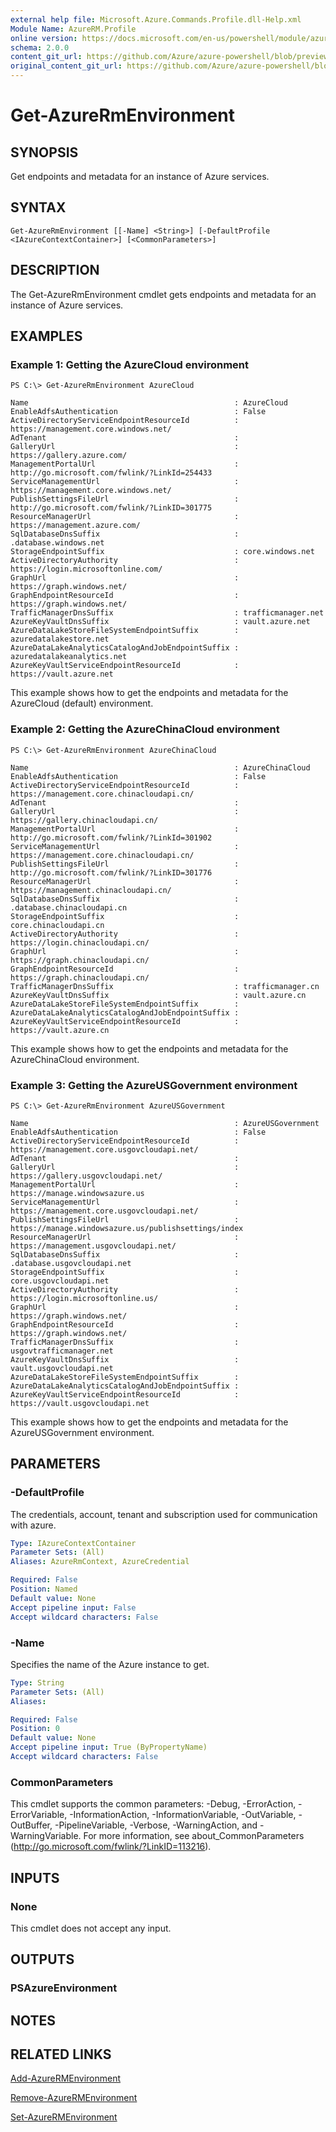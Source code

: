 ```yaml
---
external help file: Microsoft.Azure.Commands.Profile.dll-Help.xml
Module Name: AzureRM.Profile
online version: https://docs.microsoft.com/en-us/powershell/module/azurerm.profile/get-azurermenvironment
schema: 2.0.0
content_git_url: https://github.com/Azure/azure-powershell/blob/preview/src/ResourceManager/Profile/Commands.Profile/help/Get-AzureRmEnvironment.md
original_content_git_url: https://github.com/Azure/azure-powershell/blob/preview/src/ResourceManager/Profile/Commands.Profile/help/Get-AzureRmEnvironment.md
---
```


# Get-AzureRmEnvironment

## SYNOPSIS
Get endpoints and metadata for an instance of Azure services.

## SYNTAX

```
Get-AzureRmEnvironment [[-Name] <String>] [-DefaultProfile <IAzureContextContainer>] [<CommonParameters>]
```

## DESCRIPTION
The Get-AzureRmEnvironment cmdlet gets endpoints and metadata for an instance of Azure services.

## EXAMPLES

### Example 1: Getting the AzureCloud environment
```
PS C:\> Get-AzureRmEnvironment AzureCloud

Name                                              : AzureCloud
EnableAdfsAuthentication                          : False
ActiveDirectoryServiceEndpointResourceId          : https://management.core.windows.net/
AdTenant                                          :
GalleryUrl                                        : https://gallery.azure.com/
ManagementPortalUrl                               : http://go.microsoft.com/fwlink/?LinkId=254433
ServiceManagementUrl                              : https://management.core.windows.net/
PublishSettingsFileUrl                            : http://go.microsoft.com/fwlink/?LinkID=301775
ResourceManagerUrl                                : https://management.azure.com/
SqlDatabaseDnsSuffix                              : .database.windows.net
StorageEndpointSuffix                             : core.windows.net
ActiveDirectoryAuthority                          : https://login.microsoftonline.com/
GraphUrl                                          : https://graph.windows.net/
GraphEndpointResourceId                           : https://graph.windows.net/
TrafficManagerDnsSuffix                           : trafficmanager.net
AzureKeyVaultDnsSuffix                            : vault.azure.net
AzureDataLakeStoreFileSystemEndpointSuffix        : azuredatalakestore.net
AzureDataLakeAnalyticsCatalogAndJobEndpointSuffix : azuredatalakeanalytics.net
AzureKeyVaultServiceEndpointResourceId            : https://vault.azure.net
```

This example shows how to get the endpoints and metadata for the AzureCloud (default) environment.

### Example 2: Getting the AzureChinaCloud environment
```
PS C:\> Get-AzureRmEnvironment AzureChinaCloud

Name                                              : AzureChinaCloud
EnableAdfsAuthentication                          : False
ActiveDirectoryServiceEndpointResourceId          : https://management.core.chinacloudapi.cn/
AdTenant                                          :
GalleryUrl                                        : https://gallery.chinacloudapi.cn/
ManagementPortalUrl                               : http://go.microsoft.com/fwlink/?LinkId=301902
ServiceManagementUrl                              : https://management.core.chinacloudapi.cn/
PublishSettingsFileUrl                            : http://go.microsoft.com/fwlink/?LinkID=301776
ResourceManagerUrl                                : https://management.chinacloudapi.cn/
SqlDatabaseDnsSuffix                              : .database.chinacloudapi.cn
StorageEndpointSuffix                             : core.chinacloudapi.cn
ActiveDirectoryAuthority                          : https://login.chinacloudapi.cn/
GraphUrl                                          : https://graph.chinacloudapi.cn/
GraphEndpointResourceId                           : https://graph.chinacloudapi.cn/
TrafficManagerDnsSuffix                           : trafficmanager.cn
AzureKeyVaultDnsSuffix                            : vault.azure.cn
AzureDataLakeStoreFileSystemEndpointSuffix        :
AzureDataLakeAnalyticsCatalogAndJobEndpointSuffix :
AzureKeyVaultServiceEndpointResourceId            : https://vault.azure.cn
```

This example shows how to get the endpoints and metadata for the AzureChinaCloud environment.

### Example 3: Getting the AzureUSGovernment environment
```
PS C:\> Get-AzureRmEnvironment AzureUSGovernment

Name                                              : AzureUSGovernment
EnableAdfsAuthentication                          : False
ActiveDirectoryServiceEndpointResourceId          : https://management.core.usgovcloudapi.net/
AdTenant                                          :
GalleryUrl                                        : https://gallery.usgovcloudapi.net/
ManagementPortalUrl                               : https://manage.windowsazure.us
ServiceManagementUrl                              : https://management.core.usgovcloudapi.net/
PublishSettingsFileUrl                            : https://manage.windowsazure.us/publishsettings/index
ResourceManagerUrl                                : https://management.usgovcloudapi.net/
SqlDatabaseDnsSuffix                              : .database.usgovcloudapi.net
StorageEndpointSuffix                             : core.usgovcloudapi.net
ActiveDirectoryAuthority                          : https://login.microsoftonline.us/
GraphUrl                                          : https://graph.windows.net/
GraphEndpointResourceId                           : https://graph.windows.net/
TrafficManagerDnsSuffix                           : usgovtrafficmanager.net
AzureKeyVaultDnsSuffix                            : vault.usgovcloudapi.net
AzureDataLakeStoreFileSystemEndpointSuffix        :
AzureDataLakeAnalyticsCatalogAndJobEndpointSuffix :
AzureKeyVaultServiceEndpointResourceId            : https://vault.usgovcloudapi.net
```

This example shows how to get the endpoints and metadata for the AzureUSGovernment environment.

## PARAMETERS

### -DefaultProfile
The credentials, account, tenant and subscription used for communication with azure.

```yaml
Type: IAzureContextContainer
Parameter Sets: (All)
Aliases: AzureRmContext, AzureCredential

Required: False
Position: Named
Default value: None
Accept pipeline input: False
Accept wildcard characters: False
```

### -Name
Specifies the name of the Azure instance to get.

```yaml
Type: String
Parameter Sets: (All)
Aliases: 

Required: False
Position: 0
Default value: None
Accept pipeline input: True (ByPropertyName)
Accept wildcard characters: False
```

### CommonParameters
This cmdlet supports the common parameters: -Debug, -ErrorAction, -ErrorVariable, -InformationAction, -InformationVariable, -OutVariable, -OutBuffer, -PipelineVariable, -Verbose, -WarningAction, and -WarningVariable. For more information, see about_CommonParameters (<http://go.microsoft.com/fwlink/?LinkID=113216>).

## INPUTS

### None
This cmdlet does not accept any input.

## OUTPUTS

### PSAzureEnvironment

## NOTES

## RELATED LINKS

[Add-AzureRMEnvironment](./Add-AzureRMEnvironment.md)

[Remove-AzureRMEnvironment](./Remove-AzureRMEnvironment.md)

[Set-AzureRMEnvironment](./Set-AzureRMEnvironment.md)

